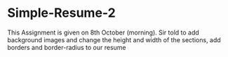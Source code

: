 # Simple-Resume-2

This Assignment is given on 8th October (morning).
Sir told to add background images and change the height and width of the sections, add borders and border-radius to our resume
